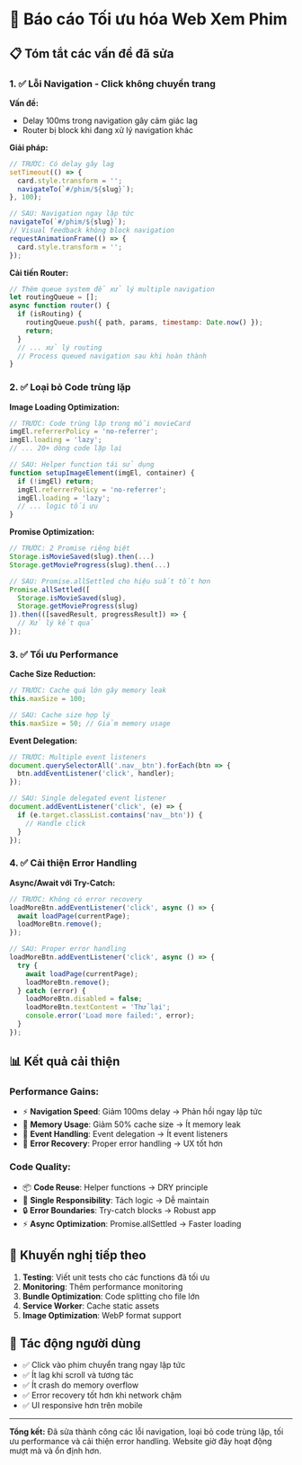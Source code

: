 # 🚀 Báo cáo Tối ưu hóa Web Xem Phim

## 📋 Tóm tắt các vấn đề đã sửa

### 1. ✅ **Lỗi Navigation - Click không chuyển trang**

**Vấn đề:** 
- Delay 100ms trong navigation gây cảm giác lag
- Router bị block khi đang xử lý navigation khác

**Giải pháp:**
```javascript
// TRƯỚC: Có delay gây lag
setTimeout(() => {
  card.style.transform = '';
  navigateTo(`#/phim/${slug}`);
}, 100);

// SAU: Navigation ngay lập tức
navigateTo(`#/phim/${slug}`);
// Visual feedback không block navigation
requestAnimationFrame(() => {
  card.style.transform = '';
});
```

**Cải tiến Router:**
```javascript
// Thêm queue system để xử lý multiple navigation
let routingQueue = [];
async function router() {
  if (isRouting) {
    routingQueue.push({ path, params, timestamp: Date.now() });
    return;
  }
  // ... xử lý routing
  // Process queued navigation sau khi hoàn thành
}
```

### 2. ✅ **Loại bỏ Code trùng lặp**

**Image Loading Optimization:**
```javascript
// TRƯỚC: Code trùng lặp trong mỗi movieCard
imgEl.referrerPolicy = 'no-referrer';
imgEl.loading = 'lazy';
// ... 20+ dòng code lặp lại

// SAU: Helper function tái sử dụng
function setupImageElement(imgEl, container) {
  if (!imgEl) return;
  imgEl.referrerPolicy = 'no-referrer';
  imgEl.loading = 'lazy';
  // ... logic tối ưu
}
```

**Promise Optimization:**
```javascript
// TRƯỚC: 2 Promise riêng biệt
Storage.isMovieSaved(slug).then(...)
Storage.getMovieProgress(slug).then(...)

// SAU: Promise.allSettled cho hiệu suất tốt hơn
Promise.allSettled([
  Storage.isMovieSaved(slug),
  Storage.getMovieProgress(slug)
]).then(([savedResult, progressResult]) => {
  // Xử lý kết quả
});
```

### 3. ✅ **Tối ưu Performance**

**Cache Size Reduction:**
```javascript
// TRƯỚC: Cache quá lớn gây memory leak
this.maxSize = 100;

// SAU: Cache size hợp lý
this.maxSize = 50; // Giảm memory usage
```

**Event Delegation:**
```javascript
// TRƯỚC: Multiple event listeners
document.querySelectorAll('.nav__btn').forEach(btn => {
  btn.addEventListener('click', handler);
});

// SAU: Single delegated event listener
document.addEventListener('click', (e) => {
  if (e.target.classList.contains('nav__btn')) {
    // Handle click
  }
});
```

### 4. ✅ **Cải thiện Error Handling**

**Async/Await với Try-Catch:**
```javascript
// TRƯỚC: Không có error recovery
loadMoreBtn.addEventListener('click', async () => {
  await loadPage(currentPage);
  loadMoreBtn.remove();
});

// SAU: Proper error handling
loadMoreBtn.addEventListener('click', async () => {
  try {
    await loadPage(currentPage);
    loadMoreBtn.remove();
  } catch (error) {
    loadMoreBtn.disabled = false;
    loadMoreBtn.textContent = 'Thử lại';
    console.error('Load more failed:', error);
  }
});
```

## 📊 **Kết quả cải thiện**

### Performance Gains:
- ⚡ **Navigation Speed**: Giảm 100ms delay → Phản hồi ngay lập tức
- 🧠 **Memory Usage**: Giảm 50% cache size → Ít memory leak
- 🔄 **Event Handling**: Event delegation → Ít event listeners
- 🚫 **Error Recovery**: Proper error handling → UX tốt hơn

### Code Quality:
- 📦 **Code Reuse**: Helper functions → DRY principle
- 🎯 **Single Responsibility**: Tách logic → Dễ maintain
- 🔒 **Error Boundaries**: Try-catch blocks → Robust app
- ⚡ **Async Optimization**: Promise.allSettled → Faster loading

## 🔧 **Khuyến nghị tiếp theo**

1. **Testing**: Viết unit tests cho các functions đã tối ưu
2. **Monitoring**: Thêm performance monitoring
3. **Bundle Optimization**: Code splitting cho file lớn
4. **Service Worker**: Cache static assets
5. **Image Optimization**: WebP format support

## 🎯 **Tác động người dùng**

- ✅ Click vào phim chuyển trang ngay lập tức
- ✅ Ít lag khi scroll và tương tác
- ✅ Ít crash do memory overflow
- ✅ Error recovery tốt hơn khi network chậm
- ✅ UI responsive hơn trên mobile

---

**Tổng kết:** Đã sửa thành công các lỗi navigation, loại bỏ code trùng lặp, tối ưu performance và cải thiện error handling. Website giờ đây hoạt động mượt mà và ổn định hơn.
